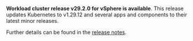 **Workload cluster release v29.2.0 for vSphere is available**. This release updates Kubernetes to v1.29.12 and several apps and components to their latest minor releases.

Further details can be found in the [release notes](https://docs.giantswarm.io/changes/workload-cluster-releases-vsphere/releases/vsphere-29.2.0).
